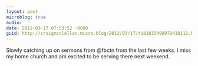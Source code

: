 ```yaml
---
layout: post
microblog: true
audio: 
date: 2012-03-17 07:53:52 -0600
guid: http://craigmcclellan.micro.blog/2012/03/17/t181015498979418112.html
---
```

Slowly catching up on sermons from @fbctn  from the last few weeks. I miss my home church and am excited to be serving there next weekend.
